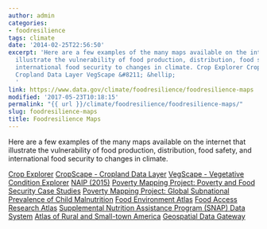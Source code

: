 ```yaml
---
author: admin
categories:
- foodresilience
tags: climate
date: '2014-02-25T22:56:50'
excerpt: 'Here are a few examples of the many maps available on the internet that
  illustrate the vulnerability of food production, distribution, food safety, and
  international food security to changes in climate. Crop Explorer CropScape &#8211;
  Cropland Data Layer VegScape &#8211; &hellip;
  '
link: https://www.data.gov/climate/foodresilience/foodresilience-maps
modified: '2017-05-23T10:18:15'
permalink: "{{ url }}/climate/foodresilience/foodresilience-maps/"
slug: foodresilience-maps
title: Foodresilience Maps
---
```


Here are a few examples of the many maps available on the internet that illustrate the vulnerability of food production, distribution, food safety, and international food security to changes in climate.

[Crop Explorer](http://www.pecad.fas.usda.gov/cropexplorer/Default.aspx "Crop Explorer")
[CropScape - Cropland Data Layer](http://nassgeodata.gmu.edu/CropScape/ "CropScape - Cropland Data Layer")
[VegScape - Vegetative Condition Explorer](http://nassgeodata.gmu.edu/VegScape/ "VegScape - Vegetative Condition Explorer")
[NAIP (2015)](https://gis.apfo.usda.gov/arcgis/rest/services/NAIP "NAIP (2015)")
[Poverty Mapping Project: Poverty and Food Security Case Studies](http://sedac.ciesin.columbia.edu/data/set/povmap-poverty-food-security-case-studies "Poverty Mapping Project: Poverty and Food Security Case Studies")
[Poverty Mapping Project: Global Subnational Prevalence of Child Malnutrition](http://sedac.ciesin.columbia.edu/data/set/povmap-global-subnational-prevalence-child-malnutrition "Poverty Mapping Project: Global Subnational Prevalence of Child Malnutrition")
[Food Environment Atlas](http://www.ers.usda.gov/data-products/food-environment-atlas/go-to-the-atlas.aspx#.U59HB41dVIZ "Food Environment Atlas")
[Food Access Research Atlas](http://www.ers.usda.gov/data-products/food-access-research-atlas/go-to-the-atlas.aspx#.U59APY1dXjI "Food Access Research Atlas")
[Supplemental Nutrition Assistance Program (SNAP) Data System](https://www.ers.usda.gov/data-products/supplemental-nutrition-assistance-program-snap-data-system/go-to-the-map/ "Supplemental Nutrition Assistance Program (SNAP) Data System")
[Atlas of Rural and Small-town America](http://www.ers.usda.gov/data-products/atlas-of-rural-and-small-town-america/go-to-the-atlas.aspx#.U59BV41dXjI "Atlas of Rural and Small-town America")
[Geospatial Data Gateway](http://datagateway.nrcs.usda.gov/GDGHome_StatusMaps.aspx "Geospatial Data Gateway")
